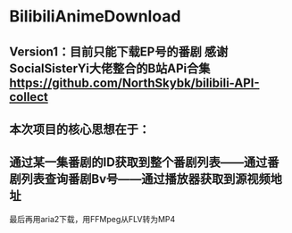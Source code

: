 # BilibiliAnimeDownload
Version1：目前只能下载EP号的番剧
感谢SocialSisterYi大佬整合的B站APi合集
https://github.com/NorthSkybk/bilibili-API-collect
---
本次项目的核心思想在于：
---
通过某一集番剧的ID获取到整个番剧列表——通过番剧列表查询番剧Bv号——通过播放器获取到源视频地址
---
最后再用aria2下载，用FFMpeg从FLV转为MP4
